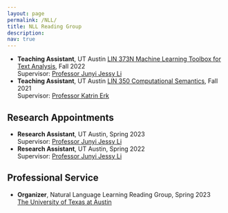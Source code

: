 ```yaml
---
layout: page
permalink: /NLL/
title: NLL Reading Group
description: 
nav: true
---
```


<ul>
   <li><b>Teaching Assistant</b>, UT Austin <a href="https://jessyli.com/courses/lin373n_f22">LIN 373N Machine Learning Toolbox for Text Analysis</a>, Fall 2022</li>
   Supervisor: <a href="https://jessyli.com/">Professor Junyi Jessy Li</a>
   <li><b>Teaching Assistant</b>, UT Austin <a href="https://www.katrinerk.com/courses/lin350-computational-semantics">LIN 350 Computational Semantics</a>, Fall 2021</li>
   Supervisor: <a href="https://www.katrinerk.com/">Professor Katrin Erk</a>
</ul>

<h2>Research Appointments</h2>

<ul>
   <li><b>Research Assistant</b>, UT Austin, Spring 2023</li>
   Supervisor: <a href="https://jessyli.com/">Professor Junyi Jessy Li</a>
   <li><b>Research Assistant</b>, UT Austin, Spring 2022</li>
   Supervisor: <a href="https://jessyli.com/">Professor Junyi Jessy Li</a>
</ul>

<h2>Professional Service</h2>

<ul>
   <li><b>Organizer</b>, Natural Language Learning Reading Group, Spring 2023</li>
   <a href="https://www.utexas.edu/">The University of Texas at Austin</a>
</ul>